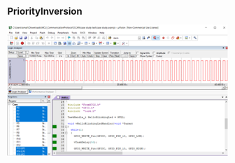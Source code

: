 
## PriorityInversion
![gitHub](https://github.com/ismailTareq/embedded_systems_online_diploma_eng_Keroles/blob/main/Mastering%20RTOS/2.Free%20RTOS/1.session1/HelloBlinkingLED.png)


